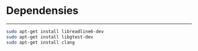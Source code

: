 
# Dependensies
-----
```sh
sudo apt-get install libreadline6-dev
sudo apt-get install libgtest-dev
sudo apt-get install clang
```
